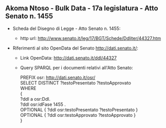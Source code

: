 ## Akoma Ntoso - Bulk Data - 17a legislatura - Atto Senato n. 1455 ##

* Scheda del Disegno di Legge - Atto Senato n. 1455:
	* http url: http://www.senato.it/leg/17/BGT/Schede/Ddliter/44327.htm

* Riferimenti al sito OpenData del Senato http://dati.senato.it/:
	* Link OpenData: http://dati.senato.it/ddl/44327
	* Query SPARQL per i documenti relativi all'Atto Senato:

        PREFIX osr: <http://dati.senato.it/osr/>  
		SELECT DISTINCT ?testoPresentato ?testoApprovato  
		WHERE  
		{  
		    ?ddl a osr:Ddl.  
		    ?ddl osr:idFase 1455 .  
		    OPTIONAL { ?ddl osr:testoPresentato ?testoPresentato }  
		    OPTIONAL { ?ddl osr:testoApprovato ?testoApprovato }  
		}
		